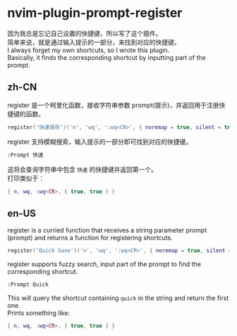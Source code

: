 # nvim-plugin-prompt-register
因为我总是忘记自己设置的快捷键，所以写了这个插件。  
简单来说，就是通过输入提示的一部分，来找到对应的快捷键。  
I always forget my own shortcuts, so I wrote this plugin.  
Basically, it finds the corresponding shortcut by inputting part of the prompt.  

## zh-CN
register 是一个柯里化函数，接收字符串参数 prompt(提示)，并返回用于注册快捷键的函数。  
```lua
register('快速保存')('n', 'wq', ':wq<CR>', { noremap = true, silent = true })
```

register 支持模糊搜索，输入提示的一部分即可找到对应的快捷键。  
```bash
:Prompt 快速
```
这将会查询字符串中包含 `快速` 的快捷键并返回第一个。  
打印类似于：
```lua
{ n, wq, :wq<CR>, { true, true } }
```


## en-US
register is a curried function that receives a string parameter prompt (prompt) and returns a function for registering shortcuts.  
```lua
register('Quick Save')('n', 'wq', ':wq<CR>', { noremap = true, silent = true })
```

register supports fuzzy search, input part of the prompt to find the corresponding shortcut.  
```bash
:Prompt Quick
```
This will query the shortcut containing `quick` in the string and return the first one.  
Prints something like:
```lua
{ n, wq, :wq<CR>, { true, true } }
```

